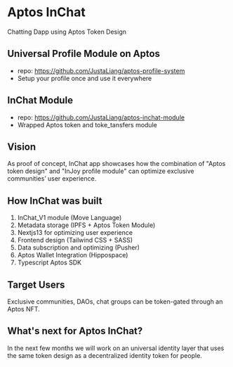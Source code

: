 # Aptos InChat
Chatting Dapp using Aptos Token Design

## Universal Profile Module on Aptos
 - repo: https://github.com/JustaLiang/aptos-profile-system
 - Setup your profile once and use it everywhere

## InChat Module
 - repo: https://github.com/JustaLiang/aptos-inchat-module
 - Wrapped Aptos token and toke_tansfers module
 
## Vision
As proof of concept, InChat app showcases how the combination of "Aptos token design" and "InJoy profile module" can optimize exclusive communities’ user experience.

## How InChat was built
1. InChat_V1 module (Move Language)
2. Metadata storage (IPFS + Aptos Token Module)
3. Nextjs13 for optimizing user experience
4. Frontend design (Tailwind CSS + SASS)
5. Data subscription and optimizing (Pusher)
6. Aptos Wallet Integration (Hippospace)
7. Typescript Aptos SDK

## Target Users
Exclusive communities, DAOs, chat groups can be token-gated through an Aptos NFT.

## What's next for Aptos InChat?
In the next few months we will work on an universal identity layer that uses the same token design as a decentralized identity token for people.
